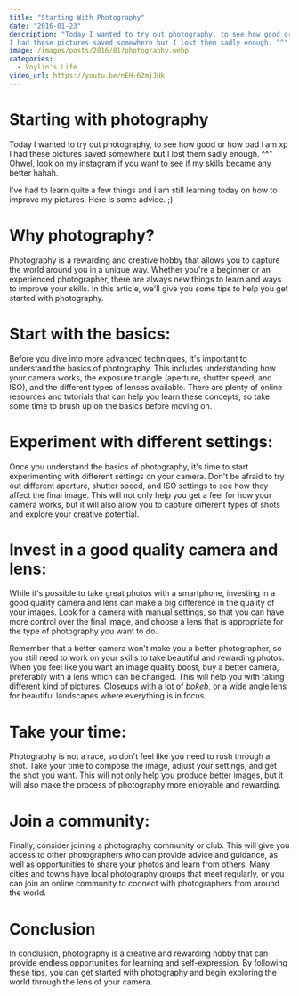 ```yaml
---
title: "Starting With Photography"
date: "2016-01-23"
description: "Today I wanted to try out photography, to see how good or how bad I am xp
I had these pictures saved somewhere but I lost them sadly enough. ^^" Ohwell, look on my instagram if you want to see if my skills became any better hahah."
image: /images/posts/2016/01/photography.webp
categories:
  - Voylin's Life
video_url: https://youtu.be/nEH-62mjJHk
---
```


# Starting with photography

Today I wanted to try out photography, to see how good or how bad I am xp
I had these pictures saved somewhere but I lost them sadly enough. ^^" Ohwel, look on my instagram if you want to see if my skills became any better hahah.

I've had to learn quite a few things and I am still learning today on how to improve my pictures. Here is some advice. ;)

# Why photography?

Photography is a rewarding and creative hobby that allows you to capture the world around you in a unique way. Whether you're a beginner or an experienced photographer, there are always new things to learn and ways to improve your skills. In this article, we'll give you some tips to help you get started with photography.

# Start with the basics:

Before you dive into more advanced techniques, it's important to understand the basics of photography. This includes understanding how your camera works, the exposure triangle (aperture, shutter speed, and ISO), and the different types of lenses available. There are plenty of online resources and tutorials that can help you learn these concepts, so take some time to brush up on the basics before moving on.

# Experiment with different settings:

Once you understand the basics of photography, it's time to start experimenting with different settings on your camera. Don't be afraid to try out different aperture, shutter speed, and ISO settings to see how they affect the final image. This will not only help you get a feel for how your camera works, but it will also allow you to capture different types of shots and explore your creative potential.

# Invest in a good quality camera and lens: 

While it's possible to take great photos with a smartphone, investing in a good quality camera and lens can make a big difference in the quality of your images. Look for a camera with manual settings, so that you can have more control over the final image, and choose a lens that is appropriate for the type of photography you want to do.

Remember that a better camera won't make you a better photographer, so you still need to work on your skills to take beautiful and rewarding photos. When you feel like you want an image quality boost, buy a better camera, preferably with a lens which can be changed. This will help you with taking different kind of pictures. Closeups with a lot of *bokeh*, or a wide angle lens for beautiful landscapes where everything is in focus.

# Take your time:

Photography is not a race, so don't feel like you need to rush through a shot. Take your time to compose the image, adjust your settings, and get the shot you want. This will not only help you produce better images, but it will also make the process of photography more enjoyable and rewarding.

# Join a community:

Finally, consider joining a photography community or club. This will give you access to other photographers who can provide advice and guidance, as well as opportunities to share your photos and learn from others. Many cities and towns have local photography groups that meet regularly, or you can join an online community to connect with photographers from around the world.

# Conclusion

In conclusion, photography is a creative and rewarding hobby that can provide endless opportunities for learning and self-expression. By following these tips, you can get started with photography and begin exploring the world through the lens of your camera.
